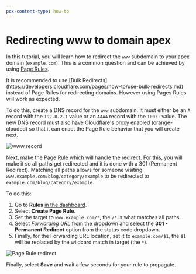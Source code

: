 ```yaml
---
pcx-content-type: how-to
---
```


# Redirecting www to domain apex

In this tutorial, you will learn how to redirect the `www` subdomain to your apex domain (`example.com`). This is a common question and can be achieved by using [Page Rules](https://support.cloudflare.com/hc/en-us/articles/218411427).

<Aside type= "note">
It is recommended to use [Bulk Redirects](https://developers.cloudflare.com/pages/how-to/use-bulk-redirects.md) instead of Page Rules for redirecting domains. However using Pages Rules will work as expected.
</Aside>

To do this, create a DNS record for the `www` subdomain. It must either be an `A` record with the `192.0.2.1` value or an `AAAA` record with the `100::` value. The new DNS record must also have Cloudflare's proxy enabled (orange-clouded) so that it can enact the Page Rule behavior that you will create next.

![www record](./media/www_subdomain.png)

Next, make the Page Rule which will handle the redirect. For this, you will make it so all paths get redirected and it is done with a 301 (Permanent Redirect). Matching all paths allows for someone visiting `www.example.com/blog/category/example` to be redirected to `example.com/blog/category/example`.

To do this:
1. Go to **Rules** [in the dashboard](https://dash.cloudflare.com?to=/:account/:zone/rules).
2. Select **Create Page Rule**. 
3. Set the target to `www.example.com/*`, the `/*` is what matches all paths. 
4. Select *Forwarding URL* from the dropdown and select the **301 - Permanent Redirect** option from the status code dropdown. 
5. Finally, for the Forwarding URL location, set it to `example.com/$1`, the `$1` will be replaced by the wildcard match in target (the `*`).

![Page Rule redirect](./media/www_redirect_pagerule.png)

Finally, select **Save** and wait a few seconds for your rule to propagate.